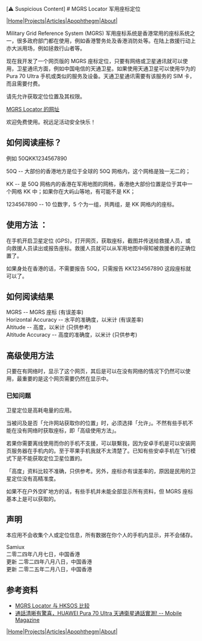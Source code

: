 [⚠️ Suspicious Content] # MGRS Locator 军用座标定位

|[Home](/README.md)|[Projects](/projects.md)|[Articles](/articles.md)|[Apophthegm](/apophthegm.md)|[About](/about.md)|

Military Grid Reference System (MGRS) 军用座标系统是香港常用的座标系统之一，很多政府部门都在使用，例如香港警务处及香港消防处等。在陆上救援行动上亦大派用场，例如拯救行山者等。

现在我开发了一个网页版的 MGRS 座标定位，只要有网络或卫星通讯就可以使用，卫星通讯方面，例如中国电信的天通卫星。如果使用天通卫星可以使用华为的 Pura 70 Ultra 手机或类似的服务及设备。天通卫星通讯需要有该服务的 SIM 卡，而且需要付费。

请先允许获取定位位置及其权限。

[MGRS Locator 的网址](https://samiux.github.io/mgrs.html)  

欢迎免费使用。祝远足活动安全快乐！

## 如何阅读座标？

例如 50QKK1234567890

50Q -- 大部份的香港地方是位于全球的 50Q 网格内，这个网格是独一无二的；  

KK -- 是 50Q 网格内的香港在军用地图的网格，香港绝大部份位置是位于其中一个网格 KK 中；如果你在大屿山等地，有可能不是 KK；  

1234567890 -- 10 位数字，5 个为一组，共两组，是 KK 网格内的座标。

## 使用方法 ：

在手机开启卫星定位 (GPS)，打开网页，获取座标，截图并传送给救援人员，或向救援人员读出或报告座标。救援人员就可以从军用地图中得知被救援者的正确位置了。

如果身处在香港的话，不需要报告 50Q，只需报告 KK1234567890 这段座标就可以了。

## 如何阅读结果

MGRS -- MGRS 座标  (有误差率)  
Horizontal Accuracy -- 水平的准确度，以米计  (有误差率)  
Altitude -- 高度，以米计  (只供参考)  
Altitude Accuracy -- 高度的准确度，以米计   (只供参考)     

## 高级使用方法

只要在有网络时，显示了这个网页，其后是可以在没有网络的情况下仍然可以使用，最重要的是这个网页需要仍然在显示中。

### 已知问题

卫星定位是高耗电量的应用。

当被问及是否「允许网站获取你的位置」时，必须选择「允许」。不然有些手机不能在没有网络时获取座标，即「高级使用方法」。

若果你需要离线使用而你的手机不支援，可以联繫我，因为安卓手机是可以安装网页服务器在手机内的。至于苹果手机我就不太清楚了。已知有些安卓手机在飞行模式下是不能获取定位卫星位置的。

「高度」资料比较不准确，只供参考。另外，座标亦有误差率的，原因是民用的卫星定位没有高精准度。

如果不在户外空旷地方的话，有些手机并未能全部显示所有资料，但 MGRS 座标基本上是可以获取的。

## 声明

本应用不会收集个人或定位信息，所有数据在你个人的手机内显示，并不会储存。

Samiux    
二零二四年八月七日，中国香港  
更新 二零二四年八月八日，中国香港  
更新 二零二五年二月八日，中国香港   

## 参考资料

- [MGRS Locator 与 HKSOS 比较](/hksos_vs_mgrs.md)  
- [通話清晰有驚喜，HUAWEI Pura 70 Ultra 天通衛星通話實測! -- Mobile Magazine](https://www.mobilemagazinehk.com/2024/08/huawei-pura-70-ultra-tiantong-satellite-service-test.html)  

|[Home](/README.md)|[Projects](/projects.md)|[Articles](/articles.md)|[Apophthegm](/apophthegm.md)|[About](/about.md)|
